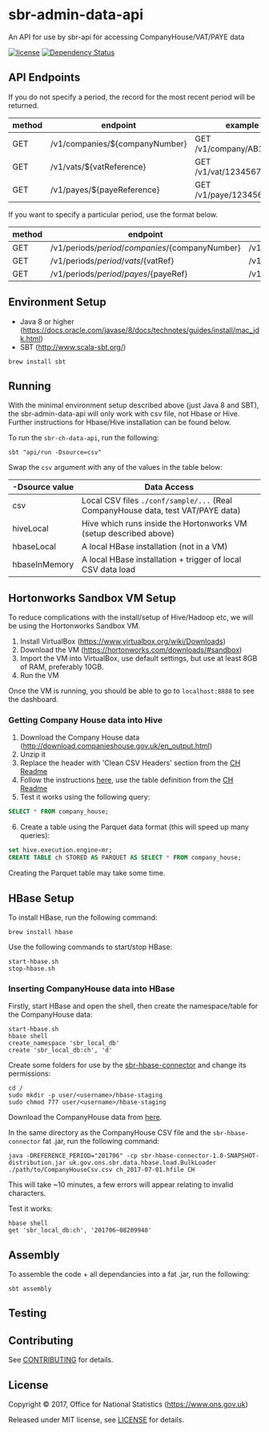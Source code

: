 # sbr-admin-data-api
An API for use by sbr-api for accessing CompanyHouse/VAT/PAYE data

[![license](https://img.shields.io/github/license/mashape/apistatus.svg)]() [![Dependency Status](https://www.versioneye.com/user/projects/596f195e6725bd0027f25e93/badge.svg?style=flat-square)](https://www.versioneye.com/user/projects/596f195e6725bd0027f25e93)

## API Endpoints

If you do not specify a period, the record for the most recent period will be returned.

| method | endpoint                       | example                  |
|--------|--------------------------------|--------------------------|
| GET    | /v1/companies/${companyNumber} | GET /v1/company/AB123456 |
| GET    | /v1/vats/${vatReference}       | GET /v1/vat/123456789012 |
| GET    | /v1/payes/${payeReference}     | GET /v1/paye/12345678    |

If you want to specify a particular period, use the format below.

| method | endpoint                                         | example                               |
|--------|--------------------------------------------------|---------------------------------------|
| GET    | /v1/periods/${period}/companies/${companyNumber} | /v1/periods/201707/companies/AB123456 |
| GET    | /v1/periods/${period}/vats/${vatRef}             | /v1/periods/201707/vats/123456789012  |
| GET    | /v1/periods/${period}/payes/${payeRef}           | /v1/periods/201707/payes/12345        |

## Environment Setup

* Java 8 or higher (https://docs.oracle.com/javase/8/docs/technotes/guides/install/mac_jdk.html)
* SBT (http://www.scala-sbt.org/)

```shell
brew install sbt
```

## Running

With the minimal environment setup described above (just Java 8 and SBT), the sbr-admin-data-api will only work with csv file, not Hbase or Hive. Further instructions for Hbase/Hive installation can be found below.

To run the `sbr-ch-data-api`, run the following:

``` shell
sbt "api/run -Dsource=csv"
```

Swap the `csv` argument with any of the values in the table below:

| -Dsource value | Data Access                                                                                     |
|----------------|-------------------------------------------------------------------------------------------------|
| csv            | Local CSV files `./conf/sample/...` (Real CompanyHouse data, test VAT/PAYE data)                |
| hiveLocal      | Hive which runs inside the Hortonworks VM (setup described above)                               |
| hbaseLocal     | A local HBase installation (not in a VM)                                                        |
| hbaseInMemory  | A local HBase installation + trigger of local CSV data load                                     |

## Hortonworks Sandbox VM Setup

To reduce complications with the install/setup of Hive/Hadoop etc, we will be using the Hortonworks Sandbox VM.

1. Install VirtualBox (https://www.virtualbox.org/wiki/Downloads)
2. Download the VM (https://hortonworks.com/downloads/#sandbox)
3. Import the VM into VirtualBox, use default settings, but use at least 8GB of RAM, preferably 10GB.
4. Run the VM

Once the VM is running, you should be able to go to `localhost:8888` to see the dashboard.

### Getting Company House data into Hive

1. Download the Company House data (http://download.companieshouse.gov.uk/en_output.html)
2. Unzip it
3. Replace the header with 'Clean CSV Headers' section from the [CH Readme](CH.md)
4. Follow the instructions [here](https://hortonworks.com/hadoop-tutorial/how-to-use-hcatalog-basic-pig-hive-commands/#download-example-data), use the table definition from the [CH Readme](CH.md)
5. Test it works using the following query:

```SQL
SELECT * FROM company_house;
```

6. Create a table using the Parquet data format (this will speed up many queries):

```SQL
set hive.execution.engine=mr;
CREATE TABLE ch STORED AS PARQUET AS SELECT * FROM company_house;
```

Creating the Parquet table may take some time.

## HBase Setup

To install HBase, run the following command:

```shell
brew install hbase
```

Use the following commands to start/stop HBase:

```shell
start-hbase.sh
stop-hbase.sh
```

### Inserting CompanyHouse data into HBase

Firstly, start HBase and open the shell, then create the namespace/table for the CompanyHouse data:

```shell
start-hbase.sh
hbase shell
create_namespace 'sbr_local_db'
create 'sbr_local_db:ch', 'd'
```

Create some folders for use by the [sbr-hbase-connector](https://github.com/ONSdigital/sbr-hbase-connector) and change its permissions:

```shell
cd /
sudo mkdir -p user/<username>/hbase-staging
sudo chmod 777 user/<username>/hbase-staging
```

Download the CompanyHouse data from [here](http://download.companieshouse.gov.uk/en_output.html).

In the same directory as the CompanyHouse CSV file and the `sbr-hbase-connector` fat .jar, run the following command:

```shell
java -DREFERENCE_PERIOD="201706" -cp sbr-hbase-connector-1.0-SNAPSHOT-distribution.jar uk.gov.ons.sbr.data.hbase.load.BulkLoader ./path/to/CompanyHouseCsv.csv ch_2017-07-01.hfile CH
```

This will take ~10 minutes, a few errors will appear relating to invalid characters.

Test it works:

```shell
hbase shell
get 'sbr_local_db:ch', '201706~08209948'
```

## Assembly

To assemble the code + all dependancies into a fat .jar, run the following:

```shell
sbt assembly
```

## Testing

## Contributing

See [CONTRIBUTING](CONTRIBUTING.md) for details.

## License

Copyright ©‎ 2017, Office for National Statistics (https://www.ons.gov.uk)

Released under MIT license, see [LICENSE](LICENSE) for details.
